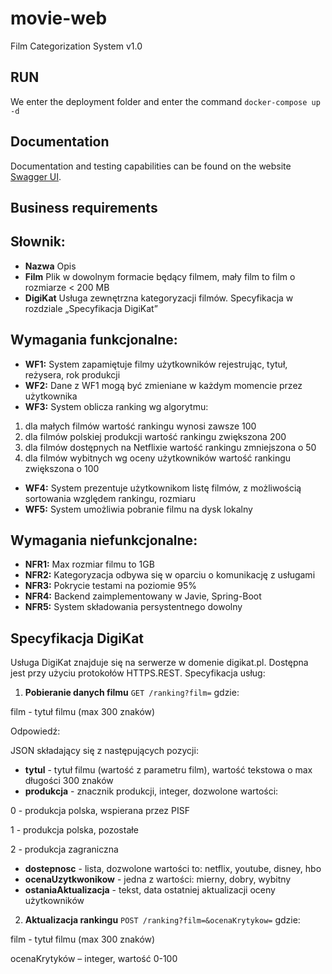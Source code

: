 # movie-web
Film Categorization System v1.0

## RUN

We enter the deployment folder and enter the command
``docker-compose up -d``

## Documentation

Documentation and testing capabilities can be found on the
website [Swagger UI](http://localhost:8080/api/v1/movie-library/swagger-ui/index.html).

## Business requirements

## Słownik:

- **Nazwa**
  Opis
- **Film**
  Plik w dowolnym formacie będący filmem, mały film to film o rozmiarze < 200 MB
- **DigiKat**
  Usługa zewnętrzna kategoryzacji filmów. Specyfikacja w rozdziale „Specyfikacja DigiKat”

## Wymagania funkcjonalne:

- **WF1:** System zapamiętuje filmy użytkowników rejestrując, tytuł, reżysera, rok produkcji
- **WF2:** Dane z WF1 mogą być zmieniane w każdym momencie przez użytkownika
- **WF3:** System oblicza ranking wg algorytmu:

1) dla małych filmów wartość rankingu wynosi zawsze 100
2) dla filmów polskiej produkcji wartość rankingu zwiększona 200
3) dla filmów dostępnych na Netflixie wartość rankingu zmniejszona o 50
4) dla filmów wybitnych wg oceny użytkowników wartość rankingu zwiększona o 100

- **WF4:** System prezentuje użytkownikom listę filmów, z możliwością sortowania względem rankingu, rozmiaru
- **WF5:** System umożliwia pobranie filmu na dysk lokalny

## Wymagania niefunkcjonalne:

- **NFR1:** Max rozmiar filmu to 1GB
- **NFR2:** Kategoryzacja odbywa się w oparciu o komunikację z usługami
- **NFR3:** Pokrycie testami na poziomie 95%
- **NFR4:** Backend zaimplementowany w Javie, Spring-Boot
- **NFR5:** System składowania persystentnego dowolny

## Specyfikacja DigiKat

Usługa DigiKat znajduje się na serwerze w domenie digikat.pl. Dostępna jest przy użyciu protokołów HTTPS.REST.
Specyfikacja usług:

1. **Pobieranie danych filmu**
   `GET /ranking?film=`
   gdzie:

film - tytuł filmu (max 300 znaków)

Odpowiedź:

JSON składający się z następujących pozycji:

- **tytul** - tytuł filmu (wartość z parametru film), wartość tekstowa o max długości 300 znaków
- **produkcja** - znacznik produkcji, integer, dozwolone wartości:

0 - produkcja polska, wspierana przez PISF

1 - produkcja polska, pozostałe

2 - produkcja zagraniczna

- **dostepnosc** - lista, dozwolone wartości to: netflix, youtube, disney, hbo
- **ocenaUzytkwonikow** - jedna z wartości: mierny, dobry, wybitny
- **ostaniaAktualizacja** - tekst, data ostatniej aktualizacji oceny użytkowników

2. **Aktualizacja rankingu**
   `POST /ranking?film=&ocenaKrytykow=`
   gdzie:

film - tytuł filmu (max 300 znaków)

ocenaKrytyków – integer, wartość 0-100